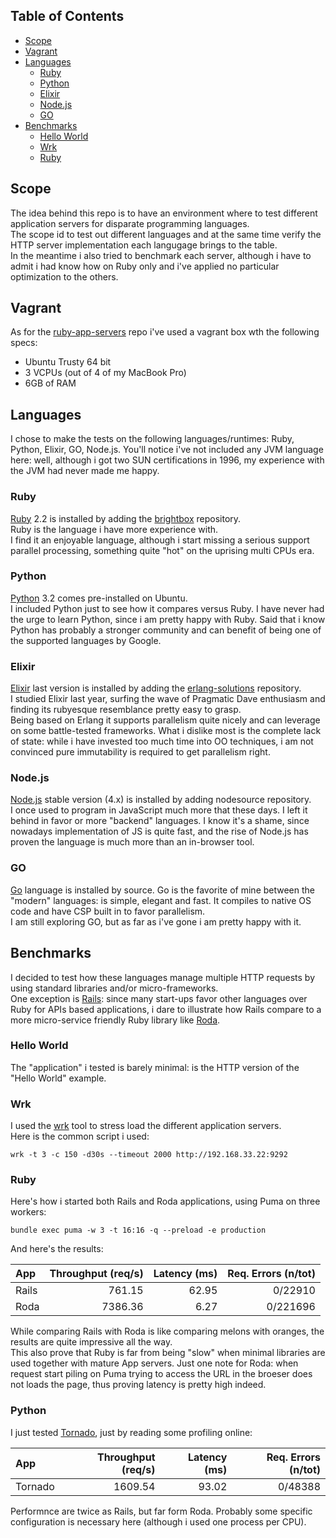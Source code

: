 ## Table of Contents
* [Scope](#scope)
* [Vagrant](#vagrant)
* [Languages](#languages)
  * [Ruby](#ruby)
  * [Python](#python)
  * [Elixir](#elixir)
  * [Node.js](#nodejs)
  * [GO](#go)
* [Benchmarks](#benchmarks)
  * [Hello World](#hello-world)
  * [Wrk](#wrk)
  * [Ruby](#ruby)

## Scope
The idea behind this repo is to have an environment where to test different application servers for disparate programming languages.  
The scope id to test out different languages and at the same time verify the HTTP server implementation each langugage brings to the table.  
In the meantime i also tried to benchmark each server, although i have to admit i had know how on Ruby only and i've applied no particular optimization to the others.

## Vagrant
As for the [ruby-app-servers](https://github.com/costajob/ruby-app-servers) repo i've used a vagrant box wth the following specs:
* Ubuntu Trusty 64 bit 
* 3 VCPUs (out of 4 of my MacBook Pro)
* 6GB of RAM

## Languages
I chose to make the tests on the following languages/runtimes: Ruby, Python, Elixir, GO, Node.js.
You'll notice i've not included any JVM language here: well, although i got two SUN certifications in 1996, my experience with the JVM had never made me happy.

### Ruby
[Ruby](https://www.ruby-lang.org/en/) 2.2 is installed by adding the
[brightbox](https://www.brightbox.com/docs/guides/cli/installation-debian/) repository.  
Ruby is the language i have more experience with.  
I find it an enjoyable language, although i start missing a serious support parallel processing, something quite "hot" on the uprising multi CPUs era.  

### Python
[Python](https://www.python.org/) 3.2 comes pre-installed on Ubuntu.  
I included Python just to see how it compares versus Ruby. I have never had the urge to learn Python, since i am pretty happy with Ruby. Said that i know Python has probably a stronger community and can benefit of being one of the supported languages by Google.

### Elixir
[Elixir](http://elixir-lang.org/) last version is installed by adding the
[erlang-solutions](https://www.erlang-solutions.com/about/erlang-other-technologies.html) repository.  
I studied Elixir last year, surfing the wave of Pragmatic Dave enthusiasm and finding its rubyesque resemblance pretty easy to grasp.  
Being based on Erlang it supports parallelism quite nicely and can leverage on some battle-tested frameworks.
What i dislike most is the complete lack of state: while i have invested too much time into OO techniques, i am not convinced pure immutability is required to get parallelism right.

### Node.js
[Node.js](https://nodejs.org/en/) stable version (4.x) is installed by adding nodesource repository.  
I once used to program in JavaScript much more that these days. I left it behind in
favor or more "backend" languages. I know it's a shame, since nowadays implementation of JS is quite fast, and the rise of Node.js has proven the language is much more than an in-browser tool.

### GO
[Go](https://golang.org/) language is installed by source.
Go is the favorite of mine between the "modern" languages: is simple, elegant and
fast. It compiles to native OS code and have CSP built in to favor parallelism.  
I am still exploring GO, but as far as i've gone i am pretty happy with it.

## Benchmarks
I decided to test how these languages manage multiple HTTP requests by using standard libraries and/or micro-frameworks.  
One exception is [Rails](http://rubyonrails.org/): since many start-ups favor other languages over Ruby for APIs based applications, i dare to illustrate how Rails compare to a more micro-service friendly Ruby library like [Roda](http://roda.jeremyevans.net/). 

### Hello World
The "application" i tested is barely minimal: is the HTTP version of the "Hello World" example.

### Wrk
I used the [wrk](https://github.com/wg/wrk) tool to stress load the different application servers.  
Here is the common script i used:
```
wrk -t 3 -c 150 -d30s --timeout 2000 http://192.168.33.22:9292
```

### Ruby
Here's how i started both Rails and Roda applications, using Puma on three workers:
```
bundle exec puma -w 3 -t 16:16 -q --preload -e production
```

And here's the results:

| App            | Throughput (req/s) | Latency (ms) | Req. Errors (n/tot) |
| :------------- | -----------------: | -----------: | ------------------: |
| Rails          |            761.15  |       62.95  |            0/22910  |
| Roda           |           7386.36  |        6.27  |           0/221696  |

While comparing Rails with Roda is like comparing melons with oranges, the results are quite impressive all the way.  
This also prove that Ruby is far from being "slow" when minimal libraries are used together with mature App servers.
Just one note for Roda: when request start piling on Puma trying to access the URL in the broeser does not loads the page, thus proving latency is pretty high indeed.

### Python
I just tested [Tornado](http://www.tornadoweb.org/en/stable/), just by reading some profiling online:

| App            | Throughput (req/s) | Latency (ms) | Req. Errors (n/tot) |
| :------------- | -----------------: | -----------: | ------------------: |
| Tornado        |           1609.54  |       93.02  |            0/48388  |

Performnce are twice as Rails, but far form Roda. Probably some specific configuration is necessary here (although i used one process per CPU).
